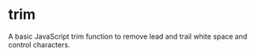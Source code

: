 # trim
A basic JavaScript trim function to remove lead and trail white space and control characters.

